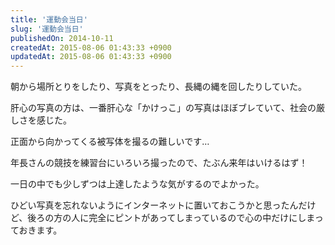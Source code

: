 ```yaml
---
title: '運動会当日'
slug: '運動会当日'
publishedOn: 2014-10-11
createdAt: 2015-08-06 01:43:33 +0900
updatedAt: 2015-08-06 01:43:33 +0900
---
```

朝から場所とりをしたり、写真をとったり、長縄の縄を回したりしていた。

肝心の写真の方は、一番肝心な「かけっこ」の写真はほぼブレていて、社会の厳しさを感じた。

正面から向かってくる被写体を撮るの難しいです…

年長さんの競技を練習台にいろいろ撮ったので、たぶん来年はいけるはず！

一日の中でも少しずつは上達したような気がするのでよかった。

ひどい写真を忘れないようにインターネットに置いておこうかと思ったんだけど、後ろの方の人に完全にピントがあってしまっているので心の中だけにしまっておきます。
